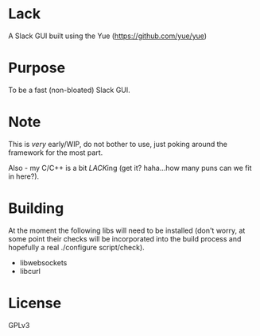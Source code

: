 # Lack

A Slack GUI built using the Yue (https://github.com/yue/yue)

# Purpose

To be a fast (non-bloated) Slack GUI.

# Note

This is *very* early/WIP, do not bother to use, just poking around the
framework for the most part.

Also - my C/C++ is a bit *LACK*ing (get it?  haha...how many puns can
we fit in here?).

# Building

At the moment the following libs will need to be installed (don't
worry, at some point their checks will be incorporated into the build
process and hopefully a real ./configure script/check).

- libwebsockets
- libcurl

# License

GPLv3
